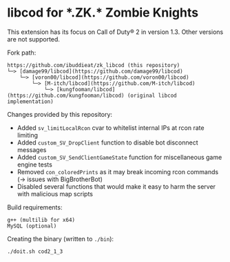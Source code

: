 # libcod for \*.ZK.\* Zombie Knights

This extension has its focus on Call of Duty&reg; 2 in version 1.3. Other versions are not supported.

Fork path:
```
https://github.com/ibuddieat/zk_libcod (this repository)
└─> [damage99/libcod](https://github.com/damage99/libcod)
    └─> [voron00/libcod](https://github.com/voron00/libcod)
        └─> [M-itch/libcod](https://github.com/M-itch/libcod)
            └─> [kungfooman/libcod](https://github.com/kungfooman/libcod) (original libcod implementation)
```

Changes provided by this repository:
- Added `sv_limitLocalRcon` cvar to whitelist internal IPs at rcon rate limiting
- Added `custom_SV_DropClient` function to disable bot disconnect messages
- Added `custom_SV_SendClientGameState` function for miscellaneous game engine tests
- Removed `con_coloredPrints` as it may break incoming rcon commands (-> issues with BigBrotherBot)
- Disabled several functions that would make it easy to harm the server with malicious map scripts

Build requirements:
```
g++ (multilib for x64)
MySQL (optional)
```

Creating the binary (written to `./bin`):
```
./doit.sh cod2_1_3
```
